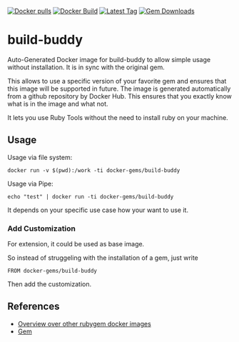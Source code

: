 [![Docker pulls](https://img.shields.io/docker/pulls/rubygem/build-buddy.svg)](https://hub.docker.com/r/rubygem/build-buddy/)
[![Docker Build](https://img.shields.io/docker/automated/rubygem/build-buddy.svg)](https://hub.docker.com/r/rubygem/build-buddy/)
[![Latest Tag](https://img.shields.io/github/tag/docker-rubygem/build-buddy.svg)](https://hub.docker.com/r/rubygem/build-buddy/)
[![Gem Downloads](https://img.shields.io/gem/dt/build-buddy.svg)](https://rubygems.org/gems/build-buddy/)
# build-buddy

Auto-Generated Docker image for build-buddy to allow simple usage without installation.
It is in sync with the original gem.

This allows to use a specific version of your favorite gem and ensures that this image will be supported in future.
The image is generated automatically from a github repository by Docker Hub.
This ensures that you exactly know what is in the image and what not.

It lets you use Ruby Tools without the need to install ruby on your machine.

## Usage

Usage via file system:

`docker run -v $(pwd):/work -ti docker-gems/build-buddy`

Usage via Pipe:

`echo "test" | docker run -ti docker-gems/build-buddy`

It depends on your specific use case how your want to use it.

### Add Customization

For extension, it could be used as base image.

So instead of struggeling with the installation of a gem, just write

`FROM docker-gems/build-buddy`

Then add the customization.

## References

 - [Overview over other rubygem docker images](https://github.com/thinkbot/docker-rubygem)
 - [Gem](https://rubygems.org/gems/build-buddy/)
